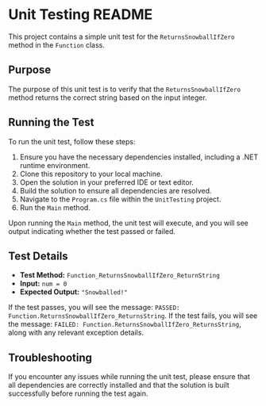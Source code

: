 # Unit Testing README

This project contains a simple unit test for the `ReturnsSnowballIfZero` method in the `Function` class.

## Purpose

The purpose of this unit test is to verify that the `ReturnsSnowballIfZero` method returns the correct string based on the input integer.

## Running the Test

To run the unit test, follow these steps:

1. Ensure you have the necessary dependencies installed, including a .NET runtime environment.
2. Clone this repository to your local machine.
3. Open the solution in your preferred IDE or text editor.
4. Build the solution to ensure all dependencies are resolved.
5. Navigate to the `Program.cs` file within the `UnitTesting` project.
6. Run the `Main` method.

Upon running the `Main` method, the unit test will execute, and you will see output indicating whether the test passed or failed.

## Test Details

- **Test Method:** `Function_ReturnsSnowballIfZero_ReturnString`
- **Input:** `num = 0`
- **Expected Output:** `"Snowballed!"`

If the test passes, you will see the message: `PASSED: Function.ReturnsSnowballIfZero_ReturnsString`.
If the test fails, you will see the message: `FAILED: Function.ReturnsSnowballIfZero_ReturnsString`, along with any relevant exception details.

## Troubleshooting

If you encounter any issues while running the unit test, please ensure that all dependencies are correctly installed and that the solution is built successfully before running the test again.
